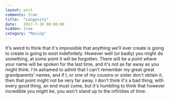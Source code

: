 ```yaml
---
layout: post
comments: true
title:  "Longevity"
date:   2017-7-10 00:00:00
hidden: true
category: "Musing"
---
```


It's weird to think that it's impossible that anything we'll ever create is going to create is going to exist indefinitely. However well (or badly) you might do something, at some point it will be forgotten. There will be a point where your name will be spoken for the last time, and it's not as far away as you might think. I'm ashamed to admit that I can't remember my great great grandparents' names, and if I, or one of my cousins or sister don't obtain it, then that point might not be very far away. I don't think it's a bad thing; with every good thing, an end must come, but it's humbling to think that however incredible you might be, you won't stand up to the infinities of time.
